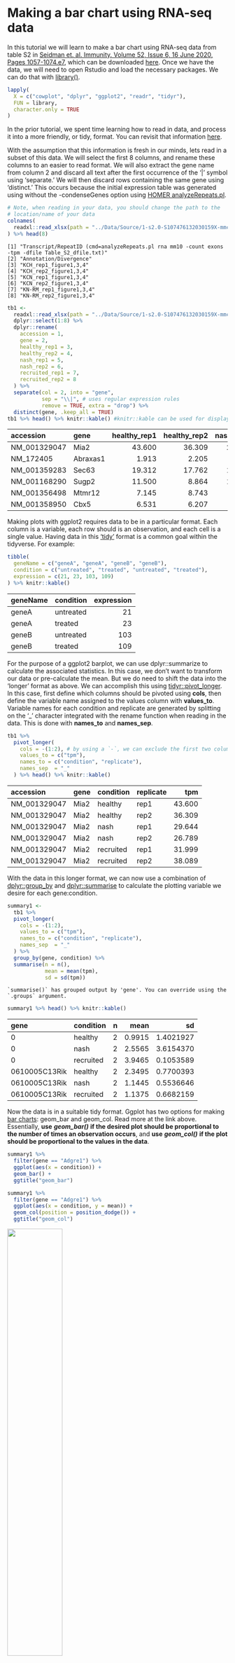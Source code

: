 Making a bar chart using RNA-seq data
================

In this tutorial we will learn to make a bar chart using RNA-seq data
from table S2 in [Seidman et. al. Immunity. Volume 52, Issue 6, 16 June
2020, Pages 1057-1074.e7](https://pubmed.ncbi.nlm.nih.gov/32362324/),
which can be downloaded
[here](https://ars.els-cdn.com/content/image/1-s2.0-S107476132030159X-mmc3.xlsx).
Once we have the data, we will need to open Rstudio and load the
necessary packages. We can do that with
[library()](https://www.datacamp.com/community/tutorials/r-packages-guide).

``` r
lapply(
  X = c("cowplot", "dplyr", "ggplot2", "readr", "tidyr"),
  FUN = library,
  character.only = TRUE
)
```

In the prior tutorial, we spent time learning how to read in data, and
process it into a more friendly, or tidy, format. You can revisit that
information [here](Introduction-RNASeqAnalysis.md).

With the assumption that this information is fresh in our minds, lets
read in a subset of this data. We will select the first 8 columns, and
rename these columns to an easier to read format. We will also extract
the gene name from column 2 and discard all text after the first
occurrence of the ‘\|’ symbol using ‘separate.’ We will then discard
rows containing the same gene using ‘distinct.’ This occurs because the
initial expression table was generated using without the -condenseGenes
option using [HOMER
analyzeRepeats.pl](http://homer.ucsd.edu/homer/ngs/rnaseq/index.html).

``` r
# Note, when reading in your data, you should change the path to the
# location/name of your data
colnames(
  readxl::read_xlsx(path = "../Data/Source/1-s2.0-S107476132030159X-mmc3.xlsx")
) %>% head(8)
```

    [1] "Transcript/RepeatID (cmd=analyzeRepeats.pl rna mm10 -count exons -tpm -dfile Table_S2_dfile.txt)"
    [2] "Annotation/Divergence"                                                                           
    [3] "KCH_rep1_figure1,3,4"                                                                            
    [4] "KCH_rep2_figure1,3,4"                                                                            
    [5] "KCN_rep1_figure1,3,4"                                                                            
    [6] "KCN_rep2_figure1,3,4"                                                                            
    [7] "KN-RM_rep1_figure1,3,4"                                                                          
    [8] "KN-RM_rep2_figure1,3,4"                                                                          

``` r
tb1 <-
  readxl::read_xlsx(path = "../Data/Source/1-s2.0-S107476132030159X-mmc3.xlsx") %>%
  dplyr::select(1:8) %>%
  dplyr::rename(
    accession = 1,
    gene = 2,
    healthy_rep1 = 3,
    healthy_rep2 = 4,
    nash_rep1 = 5,
    nash_rep2 = 6,
    recruited_rep1 = 7,
    recruited_rep2 = 8
  ) %>%
  separate(col = 2, into = "gene", 
           sep = "\\|", # uses regular expression rules
           remove = TRUE, extra = "drop") %>%
  distinct(gene, .keep_all = TRUE)
tb1 %>% head() %>% knitr::kable() #knitr::kable can be used for displaying nicer tables
```

| accession    | gene     | healthy_rep1 | healthy_rep2 | nash_rep1 | nash_rep2 | recruited_rep1 | recruited_rep2 |
|:-------------|:---------|-------------:|-------------:|----------:|----------:|---------------:|---------------:|
| NM_001329047 | Mia2     |       43.600 |       36.309 |    29.644 |    26.789 |         31.999 |         38.089 |
| NM_172405    | Abraxas1 |        1.913 |        2.205 |     1.953 |     1.818 |          2.278 |          2.202 |
| NM_001359283 | Sec63    |       19.312 |       17.762 |    13.237 |    12.867 |         14.032 |         15.969 |
| NM_001168290 | Sugp2    |       11.500 |        8.864 |    10.921 |     7.571 |         12.740 |          9.618 |
| NM_001356498 | Mtmr12   |        7.145 |        8.743 |     6.711 |     6.839 |          7.881 |          7.009 |
| NM_001358950 | Cbx5     |        6.531 |        6.207 |     5.856 |     7.199 |          8.375 |          8.728 |

Making plots with ggplot2 requires data to be in a particular format.
Each column is a variable, each row should is an observation, and each
cell is a single value. Having data in this
[‘tidy’](https://tidyr.tidyverse.org/articles/tidy-data.html) format is
a common goal within the tidyverse. For example:

``` r
tibble(
  geneName = c("geneA", "geneA", "geneB", "geneB"),
  condition = c("untreated", "treated", "untreated", "treated"),
  expression = c(21, 23, 103, 109)
) %>% knitr::kable()
```

| geneName | condition | expression |
|:---------|:----------|-----------:|
| geneA    | untreated |         21 |
| geneA    | treated   |         23 |
| geneB    | untreated |        103 |
| geneB    | treated   |        109 |

For the purpose of a ggplot2 barplot, we can use dplyr::summarize to
calculate the associated statistics. In this case, we don’t want to
transform our data or pre-calculate the mean. But we do need to shift
the data into the ‘longer’ format as above. We can accomplish this using
[tidyr::pivot_longer](https://tidyr.tidyverse.org/reference/pivot_longer.html).
In this case, first define which columns should be pivoted using
**cols**, then define the variable name assigned to the values column
with **values_to**. Variable names for each condition and replicate are
generated by splitting on the ‘\_’ character integrated with the rename
function when reading in the data. This is done with **names_to** and
**names_sep**.

``` r
tb1 %>%
  pivot_longer(
    cols = -(1:2), # by using a `-`, we can exclude the first two columns
    values_to = c("tpm"),
    names_to = c("condition", "replicate"),
    names_sep  = "_"
  ) %>% head() %>% knitr::kable()
```

| accession    | gene | condition | replicate |    tpm |
|:-------------|:-----|:----------|:----------|-------:|
| NM_001329047 | Mia2 | healthy   | rep1      | 43.600 |
| NM_001329047 | Mia2 | healthy   | rep2      | 36.309 |
| NM_001329047 | Mia2 | nash      | rep1      | 29.644 |
| NM_001329047 | Mia2 | nash      | rep2      | 26.789 |
| NM_001329047 | Mia2 | recruited | rep1      | 31.999 |
| NM_001329047 | Mia2 | recruited | rep2      | 38.089 |

With the data in this longer format, we can now use a combination of
[dplyr::group_by](https://dplyr.tidyverse.org/reference/group_by.html)
and
[dplyr::summarise](https://dplyr.tidyverse.org/reference/summarise.html)
to calculate the plotting variable we desire for each gene:condition.

``` r
summary1 <-
  tb1 %>%
  pivot_longer(
    cols = -(1:2),
    values_to = c("tpm"),
    names_to = c("condition", "replicate"),
    names_sep  = "_"
  ) %>%
  group_by(gene, condition) %>%
  summarise(n = n(),
            mean = mean(tpm),
            sd = sd(tpm))
```

    `summarise()` has grouped output by 'gene'. You can override using the
    `.groups` argument.

``` r
summary1 %>% head() %>% knitr::kable()
```

| gene          | condition |   n |   mean |        sd |
|:--------------|:----------|----:|-------:|----------:|
| 0             | healthy   |   2 | 0.9915 | 1.4021927 |
| 0             | nash      |   2 | 2.5565 | 3.6154370 |
| 0             | recruited |   2 | 3.9465 | 0.1053589 |
| 0610005C13Rik | healthy   |   2 | 2.3495 | 0.7700393 |
| 0610005C13Rik | nash      |   2 | 1.1445 | 0.5536646 |
| 0610005C13Rik | recruited |   2 | 1.1375 | 0.6682159 |

Now the data is in a suitable tidy format. Ggplot has two options for
making [bar
charts](https://ggplot2.tidyverse.org/reference/geom_bar.html): geom_bar
and geom_col. Read more at the link above. Essentially, **use**
***geom_bar()*** **if the desired plot should be proportional to the
number of times an observation occurs**, and **use** ***geom_col()***
**if the plot should be proportional to the values in the data**.

``` r
summary1 %>%
  filter(gene == "Adgre1") %>%
  ggplot(aes(x = condition)) +
  geom_bar() +
  ggtitle("geom_bar")

summary1 %>%
  filter(gene == "Adgre1") %>%
  ggplot(aes(x = condition, y = mean)) +
  geom_col(position = position_dodge()) +
  ggtitle("geom_col")
```

<img src="Bar-Charts_files/figure-gfm/unnamed-chunk-12-1.png"
style="width:50.0%" />

<img src="Bar-Charts_files/figure-gfm/unnamed-chunk-12-2.png"
style="width:50.0%" />

We can also add an error bar to the geom_col() using [geom_errorbar() or
geom_linerange()](https://ggplot2.tidyverse.org/reference/geom_linerange.html).
Layering the error interval onto the bar charts requires defining
aesthetic mappings with aes().

``` r
summary1 %>%
  filter(gene == "Adgre1") %>%
  ggplot(aes(x = condition, y = mean)) +
  geom_col() +
  geom_errorbar(aes(
    x = condition,
    ymin = mean - sd,
    ymax = mean + sd
  ))

summary1 %>%
  filter(gene == "Adgre1") %>%
  ggplot(aes(x = condition, y = mean)) +
  geom_col() +
  geom_linerange(aes(
    x = condition,
    ymin = mean - sd,
    ymax = mean + sd
  ))
```

<img src="Bar-Charts_files/figure-gfm/unnamed-chunk-14-1.png"
style="width:50.0%" />

<img src="Bar-Charts_files/figure-gfm/unnamed-chunk-14-2.png"
style="width:50.0%" />

Often it will be desired to create a panel of bar charts for several
genes of interest. This is quite easy to accomplish with ggplot by
adding
[facet_wrap](https://ggplot2.tidyverse.org/reference/facet_wrap.html) or
[facet_grid](https://ggplot2.tidyverse.org/reference/facet_grid.html) to
the ggplot object. In this case, we will also need to retain a few more
example genes. These can be added to the filter function directly, or a
character vector can be created and intersected within the filter step.

``` r
goi <- c("Adgre1", "Vsig4", "Clec4f", "Actb", "Timd4", "Tnf")
summary1 %>%
  filter(gene %in% goi) %>%
  ggplot(aes(x = condition, y = mean)) +
  geom_col() +
  geom_linerange(aes(
    x = condition,
    ymin = mean - sd,
    ymax = mean + sd
  )) +
  facet_wrap( ~ gene)
```

![](Bar-Charts_files/figure-gfm/unnamed-chunk-16-1.png)

In this case, the scales are automatically shared and reflect the range
of the supplied data. In this case the scales misrepresent the
expression data for genes not expressed at a similar magnitude as beta
actin. This can be adjusted by adjusting the ‘scales’ option to ‘free_y’
or ‘free.’

``` r
goi <- c("Adgre1", "Vsig4", "Clec4f", "Actb", "Timd4", "Tnf")
summary1 %>%
  filter(gene %in% goi) %>%
  ggplot(aes(x = condition, y = mean)) +
  geom_col() +
  geom_linerange(aes(
    x = condition,
    ymin = mean - sd,
    ymax = mean + sd
  )) +
  facet_wrap( ~ gene, scales = 'free')
```

![](Bar-Charts_files/figure-gfm/unnamed-chunk-18-1.png)

We can also create bar charts for several genes within one panel by
assigning a color or fill parameter in the mapping aesthetics. The data
is grouped first by the x/y mapping and then by the fill/color mapping.

``` r
goi <- c("Adgre1", "Vsig4", "Clec4f")
summary1 %>%
  filter(gene %in% goi) %>%
  ggplot(aes(x = gene, y = mean, fill = condition)) +
  geom_bar(position = position_dodge(width = 0.9), stat = "identity") +
  geom_errorbar(
    aes(
      x = gene,
      ymin = mean - sd,
      ymax = mean + sd,
    ),
    width = 0.2,
    position = position_dodge(width = 0.9),
    stat = "identity"
  )

summary1 %>%
  filter(gene %in% goi) %>%
  ggplot(aes(x = condition, y = mean, fill = gene)) +
  geom_bar(position = position_dodge(width = 0.9), stat = "identity") +
  geom_errorbar(
    aes(
      x = condition,
      ymin = mean - sd,
      ymax = mean + sd,
      colour = gene
    ),
    width = 0.2,
    position = position_dodge(width = 0.9),
    stat = "identity"
  )
```

<img src="Bar-Charts_files/figure-gfm/unnamed-chunk-20-1.png"
style="width:50.0%" />

<img src="Bar-Charts_files/figure-gfm/unnamed-chunk-20-2.png"
style="width:50.0%" />

We can also easily generate sideways barcharts changing mapping to x or
y. In this case the error interval mapping must be appropriately altere.
As an alterntaive, the chart can be flipped using
[coord_flip()](https://ggplot2.tidyverse.org/reference/coord_flip.html).

``` r
goi <- c("Adgre1", "Vsig4", "Clec4f")
summary1 %>%
  filter(gene %in% goi) %>%
  ggplot(aes(x = mean, y = gene, fill = condition)) +
  geom_bar(position = position_dodge(width = 0.9), stat = "identity") +
  geom_errorbar(
    aes(
      y = gene,
      xmin = mean - sd,
      xmax = mean + sd,
    ),
    width = 0.2,
    position = position_dodge(width = 0.9),
    stat = "identity"
  ) +
  ggtitle("Using adjusted ggplot(aes()) and geom_errorbar(aes())")

summary1 %>%
  filter(gene %in% goi) %>%
  ggplot(aes(x = gene, y = mean, fill = condition)) +
  geom_bar(position = position_dodge(width = 0.9), stat = "identity") +
  geom_errorbar(
    aes(
      x = gene,
      ymin = mean - sd,
      ymax = mean + sd
    ),
    width = 0.2,
    position = position_dodge(width = 0.9),
    stat = "identity"
  ) +
  coord_flip() +
  ggtitle("Using coord_flip()")
```

<img src="Bar-Charts_files/figure-gfm/unnamed-chunk-22-1.png"
style="width:50.0%" />

<img src="Bar-Charts_files/figure-gfm/unnamed-chunk-22-2.png"
style="width:50.0%" />

A publication quality bar chart can be rendered by adjusting parameters
to your specifications. Panels can be assembled and easily aligned using
the
[cowplot](https://cran.r-project.org/web/packages/cowplot/vignettes/introduction.html)
and/or the [ggpubr](https://rpkgs.datanovia.com/ggpubr/) packages.

``` r
library(cowplot)
goi <- c("Adgre1", "Vsig4", "Clec4f", "Actb", "Timd4", "Tnf")
pointSize <- 14
lineWidth <- 1 / 2.835
a <-
  summary1 %>%
  filter(gene %in% goi) %>%
  ggplot(aes(x = condition, y = mean, fill = condition)) +
  geom_col() +
  geom_linerange(aes(
    x = condition,
    ymin = mean - sd,
    ymax = mean + sd
  )) +
  expand_limits(x = 0, y = 0) +
  theme(panel.spacing = unit(1, "lines")) +
  labs(x = NULL, y = c("Transcripts per million +/- SD")) +
  theme(
    text = element_text(size = pointSize, colour = "black"),
    rect = element_blank(),
    line = element_line(size = lineWidth, colour = "black"),
    plot.title  = element_text(size = pointSize * 0.8, colour = "black"),
    axis.title  = element_text(size = pointSize * 0.8, colour = "black"),
    axis.text.x  = element_text(
      size = pointSize * 0.6,
      colour = "black",
      angle = 30,
      hjust = 1
    ),
    axis.text.y  = element_text(size = pointSize * 0.6, colour = "black"),
    legend.position = "none",
    panel.grid.major = element_blank(),
    panel.grid.minor = element_blank(),
    legend.title = element_blank(),
    legend.text = element_text(size = pointSize * 0.6, colour = "black"),
    legend.key.height = unit(0.1, "cm"),
    legend.key.width = unit(0.2, "cm"),
    axis.line = element_line(size = lineWidth, colour = "black"),
    plot.margin = unit(c(0.5, 0.5, 0.5, 0.5), "cm"),
    strip.text = element_text(
      face = "italic",
      size = pointSize * 0.6,
      hjust = 0
    ),
    strip.placement = "outside"
  ) +
  scale_fill_viridis_d(option = "viridis") +
  facet_wrap(~ gene, scales = 'free_y')

b <-
  summary1 %>%
  filter(gene %in% c("Adgre1", "Vsig4", "Clec4f")) %>%
  ggplot(aes(x = gene, y = mean, fill = condition)) +
  geom_bar(position = position_dodge(width = 0.9), stat = "identity") +
  geom_errorbar(
    aes(
      x = gene,
      ymin = mean - sd,
      ymax = mean + sd
    ),
    width = 0.2,
    position = position_dodge(width = 0.9),
    stat = "identity"
  ) +
  expand_limits(x = 0, y = 0) +
  theme(panel.spacing = unit(1, "lines")) +
  labs(x = NULL, y = c("Transcripts per million +/- SD"),) +
  theme(
    text = element_text(size = pointSize, colour = "black"),
    rect = element_blank(),
    line = element_line(size = lineWidth, colour = "black"),
    plot.title  = element_text(size = pointSize * 0.8, colour = "black"),
    axis.title  = element_text(size = pointSize * 0.8, colour = "black"),
    axis.text.x  = element_text(size = pointSize * 0.6, colour = "black"),
    axis.text.y  = element_text(
      size = pointSize * 0.6,
      colour = "black",
      hjust = 1,
      face = "italic"
    ),
    legend.position = "top",
    panel.grid.major = element_blank(),
    panel.grid.minor = element_blank(),
    legend.title = element_blank(),
    legend.text = element_text(size = pointSize * 0.6, colour = "black"),
    legend.key.height = unit(0.1, "cm"),
    legend.key.width = unit(0.2, "cm"),
    axis.line = element_line(size = lineWidth, colour = "black"),
    plot.margin = unit(c(0.5, 0.5, 0.5, 0.5), "cm"),
  ) +
  scale_fill_viridis_d(option = "mako") +
  coord_flip()

plot_grid(a,
          b,
          align = "v",
          axis = "bt",
          labels = c("A", "B"))
```

![](Bar-Charts_files/figure-gfm/unnamed-chunk-24-1.png)

## Finished!

``` r
sessioninfo::session_info(pkgs = NULL) %>% details::details(summary = 'Current session info', open = TRUE)
```

<details open>
<summary>
<span title="Click to Expand"> Current session info </span>
</summary>

``` r

─ Session info ───────────────────────────────────────────────────────────────
 setting  value
 version  R version 4.1.0 (2021-05-18)
 os       macOS Big Sur 10.16
 system   x86_64, darwin17.0
 ui       X11
 language (EN)
 collate  en_US.UTF-8
 ctype    en_US.UTF-8
 tz       America/New_York
 date     2022-05-02
 pandoc   2.17.1.1 @ /Applications/RStudio.app/Contents/MacOS/quarto/bin/ (via rmarkdown)

─ Packages ───────────────────────────────────────────────────────────────────
 package     * version date (UTC) lib source
 assertthat    0.2.1   2019-03-21 [2] CRAN (R 4.1.0)
 cellranger    1.1.0   2016-07-27 [2] CRAN (R 4.1.0)
 cli           3.1.1   2022-01-20 [1] CRAN (R 4.1.2)
 clipr         0.7.1   2020-10-08 [2] CRAN (R 4.1.0)
 colorspace    2.0-2   2021-06-24 [2] CRAN (R 4.1.0)
 cowplot     * 1.1.1   2020-12-30 [2] CRAN (R 4.1.0)
 crayon        1.4.2   2021-10-29 [2] CRAN (R 4.1.0)
 DBI           1.1.2   2021-12-20 [2] CRAN (R 4.1.0)
 desc          1.4.0   2021-09-28 [1] CRAN (R 4.1.0)
 details       0.2.1   2020-01-12 [2] CRAN (R 4.1.0)
 digest        0.6.29  2021-12-01 [2] CRAN (R 4.1.0)
 dplyr       * 1.0.8   2022-02-08 [2] CRAN (R 4.1.0)
 ellipsis      0.3.2   2021-04-29 [2] CRAN (R 4.1.0)
 evaluate      0.14    2019-05-28 [2] CRAN (R 4.1.0)
 fansi         1.0.2   2022-01-14 [2] CRAN (R 4.1.2)
 farver        2.1.0   2021-02-28 [2] CRAN (R 4.1.0)
 fastmap       1.1.0   2021-01-25 [1] CRAN (R 4.1.0)
 generics      0.1.2   2022-01-31 [2] CRAN (R 4.1.2)
 ggplot2     * 3.3.5   2021-06-25 [2] CRAN (R 4.1.0)
 glue          1.6.1   2022-01-22 [2] CRAN (R 4.1.2)
 gtable        0.3.0   2019-03-25 [2] CRAN (R 4.1.0)
 highr         0.9     2021-04-16 [2] CRAN (R 4.1.0)
 hms           1.1.1   2021-09-26 [2] CRAN (R 4.1.0)
 htmltools     0.5.2   2021-08-25 [2] CRAN (R 4.1.0)
 httr          1.4.2   2020-07-20 [2] CRAN (R 4.1.0)
 jsonlite      1.7.3   2022-01-17 [2] CRAN (R 4.1.2)
 knitr         1.37    2021-12-16 [2] CRAN (R 4.1.0)
 labeling      0.4.2   2020-10-20 [2] CRAN (R 4.1.0)
 lifecycle     1.0.1   2021-09-24 [2] CRAN (R 4.1.0)
 magrittr      2.0.2   2022-01-26 [2] CRAN (R 4.1.2)
 munsell       0.5.0   2018-06-12 [2] CRAN (R 4.1.0)
 pillar        1.7.0   2022-02-01 [2] CRAN (R 4.1.2)
 pkgconfig     2.0.3   2019-09-22 [2] CRAN (R 4.1.0)
 png           0.1-7   2013-12-03 [2] CRAN (R 4.1.0)
 purrr         0.3.4   2020-04-17 [2] CRAN (R 4.1.0)
 R6            2.5.1   2021-08-19 [2] CRAN (R 4.1.0)
 Rcpp          1.0.8   2022-01-13 [2] CRAN (R 4.1.2)
 readr       * 2.1.2   2022-01-30 [1] CRAN (R 4.1.2)
 readxl        1.3.1   2019-03-13 [2] CRAN (R 4.1.0)
 rlang         1.0.1   2022-02-03 [2] CRAN (R 4.1.2)
 rmarkdown     2.11    2021-09-14 [1] CRAN (R 4.1.0)
 rprojroot     2.0.2   2020-11-15 [1] CRAN (R 4.1.0)
 rstudioapi    0.13    2020-11-12 [2] CRAN (R 4.1.0)
 scales        1.1.1   2020-05-11 [2] CRAN (R 4.1.0)
 sessioninfo   1.2.2   2021-12-06 [1] CRAN (R 4.1.0)
 stringi       1.7.6   2021-11-29 [2] CRAN (R 4.1.0)
 stringr       1.4.0   2019-02-10 [2] CRAN (R 4.1.0)
 tibble        3.1.6   2021-11-07 [2] CRAN (R 4.1.0)
 tidyr       * 1.2.0   2022-02-01 [2] CRAN (R 4.1.2)
 tidyselect    1.1.1   2021-04-30 [2] CRAN (R 4.1.0)
 tzdb          0.2.0   2021-10-27 [2] CRAN (R 4.1.0)
 utf8          1.2.2   2021-07-24 [2] CRAN (R 4.1.0)
 vctrs         0.3.8   2021-04-29 [2] CRAN (R 4.1.0)
 viridisLite   0.4.0   2021-04-13 [2] CRAN (R 4.1.0)
 withr         2.4.3   2021-11-30 [1] CRAN (R 4.1.0)
 xfun          0.29    2021-12-14 [1] CRAN (R 4.1.0)
 xml2          1.3.3   2021-11-30 [2] CRAN (R 4.1.0)
 yaml          2.2.2   2022-01-25 [2] CRAN (R 4.1.2)

 [1] /Users/tro3nr/Library/R/x86_64/4.1/library
 [2] /Library/Frameworks/R.framework/Versions/4.1/Resources/library

──────────────────────────────────────────────────────────────────────────────
```

</details>

<br>
